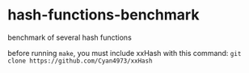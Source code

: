# hash-functions-benchmark
benchmark of several hash functions

before running `make`, you must include xxHash with this command: `git clone https://github.com/Cyan4973/xxHash`